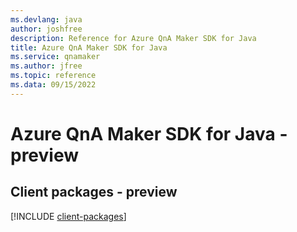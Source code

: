 ```yaml
---
ms.devlang: java
author: joshfree
description: Reference for Azure QnA Maker SDK for Java
title: Azure QnA Maker SDK for Java
ms.service: qnamaker
ms.author: jfree
ms.topic: reference
ms.data: 09/15/2022
---
```

# Azure QnA Maker SDK for Java - preview

## Client packages - preview
[!INCLUDE [client-packages](qna-maker-client-index.md)]